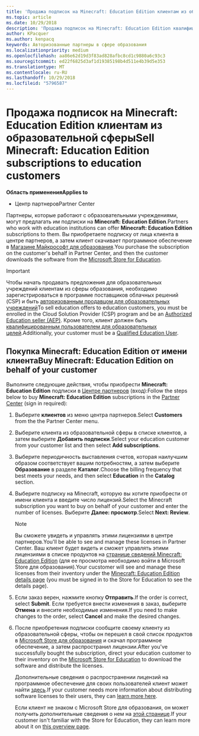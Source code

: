 ```yaml
---
title: 'Продажа подписок на Minecraft: Education Edition клиентам из образовательной сферы'
ms.topic: article
ms.date: 10/29/2018
description: 'Продажа подписок на Minecraft: Education Edition квалифицированным клиентам из образовательной сферы.'
author: KPacquer
ms.author: kenpacq
keywords: Авторизованные партнеры в сфере образования
ms.localizationpriority: medium
ms.openlocfilehash: aa86e62d19d3f83ad828afbc8cd1c9880a6c93c3
ms.sourcegitcommit: ed22f6825d3af1d19385198b4d511e4b39d5e353
ms.translationtype: MT
ms.contentlocale: ru-RU
ms.lasthandoff: 10/29/2018
ms.locfileid: "5796587"
---
```

# <a name="sell-minecraft-education-edition-subscriptions-to-education-customers"></a><span data-ttu-id="db96c-104">Продажа подписок на Minecraft: Education Edition клиентам из образовательной сферы</span><span class="sxs-lookup"><span data-stu-id="db96c-104">Sell Minecraft: Education Edition subscriptions to education customers</span></span>

**<span data-ttu-id="db96c-105">Область применения</span><span class="sxs-lookup"><span data-stu-id="db96c-105">Applies to</span></span>**

-  <span data-ttu-id="db96c-106">Центр партнеров</span><span class="sxs-lookup"><span data-stu-id="db96c-106">Partner Center</span></span>

<span data-ttu-id="db96c-107">Партнеры, которые работают с образовательными учреждениями, могут предлагать им подписки на **Minecraft: Education Edition**.</span><span class="sxs-lookup"><span data-stu-id="db96c-107">Partners who work with education institutions can offer **Minecraft: Education Edition** subscriptions to them.</span></span> <span data-ttu-id="db96c-108">Вы приобретаете подписку от лица клиента в центре партнеров, а затем клиент скачивает программное обеспечение в [Магазине Майкрософт для образования](https://educationstore.microsoft.com).</span><span class="sxs-lookup"><span data-stu-id="db96c-108">You purchase the subscription on the customer's behalf in Partner Center, and then the customer downloads the software from the [Microsoft Store for Education](https://educationstore.microsoft.com).</span></span> 

>[!IMPORTANT]
><span data-ttu-id="db96c-109">Чтобы начать продавать предложения для образовательных учреждений клиентам из сферы образования, необходимо зарегистрироваться в программе поставщиков облачных решений (CSP) и быть [авторизованным продавцом для образовательных учреждений](https://www.mepn.com)</span><span class="sxs-lookup"><span data-stu-id="db96c-109">To sell education offers to education customers, you must be enrolled in the Cloud Solution Provider (CSP) program and be an [Authorized Education seller (AEP)](https://www.mepn.com).</span></span> <span data-ttu-id="db96c-110">Кроме того, клиент должен быть [квалифицированным пользователем для образовательных целей](http://www.microsoftvolumelicensing.com/DocumentSearch.aspx?Mode=3&DocumentTypeId=7).</span><span class="sxs-lookup"><span data-stu-id="db96c-110">Additionally, your customer must be a [Qualified Education User](http://www.microsoftvolumelicensing.com/DocumentSearch.aspx?Mode=3&DocumentTypeId=7).</span></span>  

 
## <a name="buy-minecraft-education-edition-on-behalf-of-your-customer"></a><span data-ttu-id="db96c-111">Покупка **Minecraft: Education Edition** от имени клиента</span><span class="sxs-lookup"><span data-stu-id="db96c-111">Buy **Minecraft: Education Edition** on behalf of your customer</span></span>

<span data-ttu-id="db96c-112">Выполните следующие действия, чтобы приобрести **Minecraft: Education Edition** подписки в [Центре партнеров](https://partnercenter.microsoft.com/pcv/dashboard/overview
) (вход):</span><span class="sxs-lookup"><span data-stu-id="db96c-112">Follow the steps below to buy **Minecraft: Education Edition** subscriptions in the [Partner Center](https://partnercenter.microsoft.com/pcv/dashboard/overview
) (sign in required):</span></span>

  1.  <span data-ttu-id="db96c-113">Выберите **клиентов** из меню центра партнеров.</span><span class="sxs-lookup"><span data-stu-id="db96c-113">Select **Customers** from the the Partner Center menu.</span></span>
  
  2.  <span data-ttu-id="db96c-114">Выберите клиента из образовательной сферы в списке клиентов, а затем выберите **Добавить подписки**.</span><span class="sxs-lookup"><span data-stu-id="db96c-114">Select your education customer from your customer list and then select **Add subscriptions**.</span></span>
  
  3.  <span data-ttu-id="db96c-115">Выберите периодичность выставления счетов, которая наилучшим образом соответствует вашим потребностям, а затем выберите **Образование** в разделе **Каталог**.</span><span class="sxs-lookup"><span data-stu-id="db96c-115">Choose the billing frequency that best meets your needs, and then select **Education** in the **Catalog** section.</span></span>

  4.  <span data-ttu-id="db96c-116">Выберите подписку на Minecraft, которую вы хотите приобрести от имени клиента и введите число лицензий.</span><span class="sxs-lookup"><span data-stu-id="db96c-116">Select the Minecraft subscription you want to buy on behalf of your customer and enter the number of licenses.</span></span> <span data-ttu-id="db96c-117">Выберите **Далее: просмотр**.</span><span class="sxs-lookup"><span data-stu-id="db96c-117">Select **Next: Review**.</span></span>

      >[!NOTE]
      ><span data-ttu-id="db96c-118">Вы сможете увидеть и управлять этими лицензиями в центре партнеров.</span><span class="sxs-lookup"><span data-stu-id="db96c-118">You'll be able to see and manage these licenses in Partner Center.</span></span> <span data-ttu-id="db96c-119">Ваш клиент будет видеть и сможет управлять этими лицензиями в списке продуктов на [странице сведений Minecraft: Education Edition](https://educationstore.microsoft.com/en-us/store/details/minecraft-education-edition/9nblggh4r2r6) (для ее просмотра необходимо войти в Microsoft Store для образования).</span><span class="sxs-lookup"><span data-stu-id="db96c-119">Your cucstomer will see and manage these licenses from their inventory under the [Minecraft: Education Edition details page](https://educationstore.microsoft.com/en-us/store/details/minecraft-education-edition/9nblggh4r2r6) (you must be signed in to the Store for Education to see the details page).</span></span> 

  5.  <span data-ttu-id="db96c-120">Если заказ верен, нажмите кнопку **Отправить**.</span><span class="sxs-lookup"><span data-stu-id="db96c-120">If the order is correct, select **Submit**.</span></span> <span data-ttu-id="db96c-121">Если требуется внести изменения в заказ, выберите **Отмена** и внесите необходимые изменения.</span><span class="sxs-lookup"><span data-stu-id="db96c-121">If you need to make changes to the order, select **Cancel** and make the desired changes.</span></span>   

  6.  <span data-ttu-id="db96c-122">После приобретения подписки сообщите своему клиенту из образовательной сферы, чтобы он перешел в свой список продуктов в [Microsoft Store для образования](https://educationstore.microsoft.com) и скачал программное обеспечение, а затем распространил лицензии.</span><span class="sxs-lookup"><span data-stu-id="db96c-122">After you've successfully bought the subscription, direct your education customer to their inventory on the [Microsoft Store for Education](https://educationstore.microsoft.com) to download the software and distribute the licenses.</span></span>

      <span data-ttu-id="db96c-123">Дополнительные сведения о распространении лицензий на программное обеспечение для своих пользователей клиент может найти [здесь](https://docs.microsoft.com/education/windows/school-get-minecraft#distribute-minecraft).</span><span class="sxs-lookup"><span data-stu-id="db96c-123">If your customer needs more information about distributing software licenses to their users, they can [learn more here](https://docs.microsoft.com/education/windows/school-get-minecraft#distribute-minecraft).</span></span>  
  
      <span data-ttu-id="db96c-124">Если клиент не знаком с Microsoft Store для образования, он может получить дополнительные сведения о нем на [этой странице](https://docs.microsoft.com/microsoft-store/windows-store-for-business-overview).</span><span class="sxs-lookup"><span data-stu-id="db96c-124">If your customer isn't familiar with the Store for Education, they can learn more about it on [this overview page](https://docs.microsoft.com/microsoft-store/windows-store-for-business-overview).</span></span>  

      

